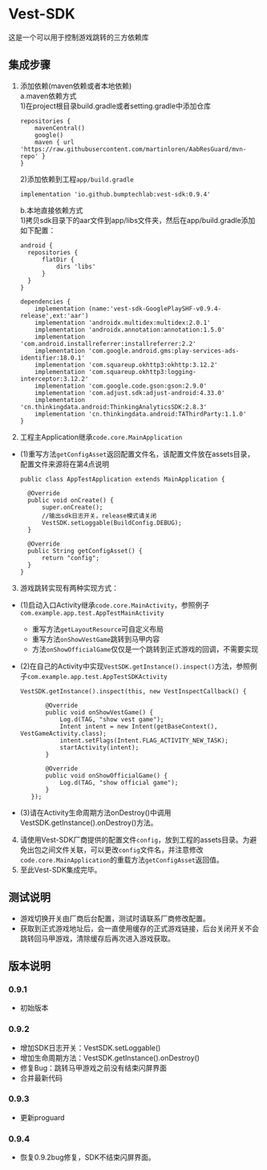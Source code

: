 # Vest-SDK
这是一个可以用于控制游戏跳转的三方依赖库

## 集成步骤

1. 添加依赖(maven依赖或者本地依赖)  
   a.maven依赖方式  
    1)在project根目录build.gradle或者setting.gradle中添加仓库
    ```
    repositories {
        mavenCentral()
        google()
        maven { url 'https://raw.githubusercontent.com/martinloren/AabResGuard/mvn-repo' }
    }
    ```
    2)添加依赖到工程`app/build.gradle`   
    ```
    implementation 'io.github.bumptechlab:vest-sdk:0.9.4'
    ```
   b.本地直接依赖方式   
    1)拷贝sdk目录下的aar文件到app/libs文件夹，然后在app/build.gradle添加如下配置：
    ```
    android {
      repositories {
          flatDir {
              dirs 'libs'
          }
      }
    }
   
    dependencies {
        implementation (name:'vest-sdk-GooglePlaySHF-v0.9.4-release',ext:'aar')
        implementation 'androidx.multidex:multidex:2.0.1'
        implementation 'androidx.annotation:annotation:1.5.0'
        implementation 'com.android.installreferrer:installreferrer:2.2'
        implementation 'com.google.android.gms:play-services-ads-identifier:18.0.1'
        implementation 'com.squareup.okhttp3:okhttp:3.12.2'
        implementation 'com.squareup.okhttp3:logging-interceptor:3.12.2'
        implementation 'com.google.code.gson:gson:2.9.0'
        implementation 'com.adjust.sdk:adjust-android:4.33.0'
        implementation 'cn.thinkingdata.android:ThinkingAnalyticsSDK:2.8.3'
        implementation 'cn.thinkingdata.android:TAThirdParty:1.1.0'
    }
    ```
   
2. 工程主Application继承`code.core.MainApplication`
- (1)重写方法`getConfigAsset`返回配置文件名，该配置文件放在assets目录，配置文件来源将在第4点说明
  ```
  public class AppTestApplication extends MainApplication {

    @Override
    public void onCreate() {
        super.onCreate();
        //输出sdk日志开关，release模式请关闭
        VestSDK.setLoggable(BuildConfig.DEBUG);
    }

    @Override
    public String getConfigAsset() {
        return "config";
    }
  }
  ```
3. 游戏跳转实现有两种实现方式：  
- (1)启动入口Activity继承`code.core.MainActivity`，参照例子`com.example.app.test.AppTestMainActivity`
  - 重写方法`getLayoutResource`可自定义布局  
  - 重写方法`onShowVestGame`跳转到马甲内容  
  - 方法`onShowOfficialGame`仅仅是一个跳转到正式游戏的回调，不需要实现  

- (2)在自己的Activity中实现`VestSDK.getInstance().inspect()`方法，参照例子`com.example.app.test.AppTestSDKActivity`  
  ```
  VestSDK.getInstance().inspect(this, new VestInspectCallback() {  
                     
         @Override  
         public void onShowVestGame() {  
             Log.d(TAG, "show vest game");
             Intent intent = new Intent(getBaseContext(), VestGameActivity.class);
             intent.setFlags(Intent.FLAG_ACTIVITY_NEW_TASK);
             startActivity(intent);  
         }  
    
         @Override  
         public void onShowOfficialGame() {  
             Log.d(TAG, "show official game");  
         }  
     });  
  ```
- (3)请在Activity生命周期方法onDestroy()中调用VestSDK.getInstance().onDestroy()方法。

4. 请使用Vest-SDK厂商提供的配置文件`config`，放到工程的assets目录。为避免出包之间文件关联，可以更改`config`文件名，并注意修改`code.core.MainApplication`的重载方法`getConfigAsset`返回值。
5. 至此Vest-SDK集成完毕。

## 测试说明
- 游戏切换开关由厂商后台配置，测试时请联系厂商修改配置。
- 获取到正式游戏地址后，会一直使用缓存的正式游戏链接，后台关闭开关不会跳转回马甲游戏，清除缓存后再次进入游戏获取。

## 版本说明
### 0.9.1
- 初始版本
### 0.9.2
- 增加SDK日志开关：VestSDK.setLoggable()
- 增加生命周期方法：VestSDK.getInstance().onDestroy()
- 修复Bug：跳转马甲游戏之前没有结束闪屏界面
- 合并最新代码
### 0.9.3
- 更新proguard
### 0.9.4
- 恢复0.9.2bug修复，SDK不结束闪屏界面。
